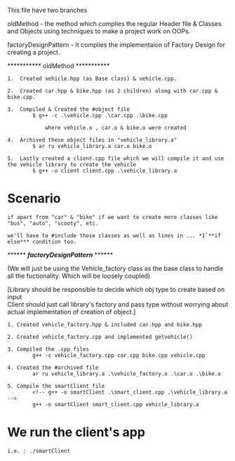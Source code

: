 This file have two branches

oldMethod - the method which complies the regular Header file & Classes and Objects using techniques to make a project work on OOPs.

factoryDesignPattern - It complies the implementaion of Factory Design for creating a project.


*********** oldMethod ***********  

    1.  Created vehicle.hpp (as Base class) & vehicle.cpp. 
    
    2.  Created car.hpp & bike.hpp (as 2 children) along with car.cpp & bike.cpp.  
    
    3.  Compiled & Created the #object file  
            $ g++ -c .\vehicle.cpp .\car.cpp .\bike.cpp

                where vehicle.o , car.o & bike.o were created  

    4.  Archived these object files in "vehicle_library.a"    
            $ ar ru vehicle_library.a car.o bike.o

    5.  Lastly created a client.cpp file which we will compile it and use the vehicle library to create the vehicle    
            $ g++ -o client client.cpp .\vehicle_library.a
            
            
            




# Scenario
    if apart from "car" & "bike" if we want to create more classes like "bus", "auto", "scooty", etc.

    we'll have to #include those classes as well as lines in ... *1`**if else*** condition too.





****** ***factoryDesignPattern*** ******  

(We will just be using the Vehicle_factory class as the base class to handle all the fuctionality. Which will  be loosely coupled)  

[Library should be responsible to decide which obj type to create based on input  
Client should just call library's factory and pass type without worrying about actual implementation of creation of object.]

    1. Created vehicle_factory.hpp & included car.hpp and bike.hpp 

    2. Created vehicle_factory.cpp and implemented getvehicle()

    3. Compiled the .cpp files
            g++ -c vehicle_factory.cpp car.cpp bike.cpp vehicle.cpp  

    4. Created the #archived file 
            ar ru vehicle_library.a .\vehicle_factory.o .\car.o .\bike.o  

    5. Compile the smartClient file
            <!-- g++ -o smartClient .\smart_client.cpp .\vehicle_library.a -->
            g++ -o smartClient smart_client.cpp vehicle_library.a  



# We run the client's app  

    i.e. : ./smartClient 


